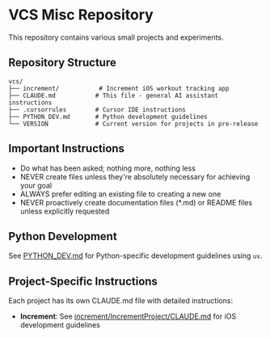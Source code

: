 # VCS Misc Repository

This repository contains various small projects and experiments.

## Repository Structure

```
vcs/
├── increment/           # Increment iOS workout tracking app
├── CLAUDE.md           # This file - general AI assistant instructions
├── .cursorrules        # Cursor IDE instructions
├── PYTHON_DEV.md       # Python development guidelines
└── VERSION             # Current version for projects in pre-release
```

## Important Instructions

- Do what has been asked; nothing more, nothing less
- NEVER create files unless they're absolutely necessary for achieving your goal
- ALWAYS prefer editing an existing file to creating a new one
- NEVER proactively create documentation files (*.md) or README files unless explicitly requested

## Python Development

See [PYTHON_DEV.md](./PYTHON_DEV.md) for Python-specific development guidelines using `uv`.

## Project-Specific Instructions

Each project has its own CLAUDE.md file with detailed instructions:

- **Increment**: See [increment/IncrementProject/CLAUDE.md](./increment/IncrementProject/CLAUDE.md) for iOS development guidelines
